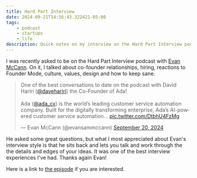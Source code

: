 ```yaml
---
title: Hard Part Interview
date: 2024-09-21T14:56:43.322421-05:00
tags:
    - podcast
    - startups
    - life
description: Quick notes on my interview on the Hard Part Interview podcast.
---
```


I was recently asked to be on the Hard Part Interview podcast with [Evan McCann](https://x.com/evansammccann). On it, I talked about co-founder relationships, hiring, reactions to Founder Mode, culture, values, design and how to keep sane.

<blockquote class="twitter-tweet"><p lang="en" dir="ltr">One of the best conversations to date on the podcast with David Hariri (<a href="https://twitter.com/davehariri?ref_src=twsrc%5Etfw">@davehariri</a>) the Co-Founder of Ada!<br><br>Ada (<a href="https://twitter.com/ada_cx?ref_src=twsrc%5Etfw">@ada_cx</a>) is the world’s leading customer service automation company. Built for the digitally transforming enterprise, Ada’s AI-powered customer service automation… <a href="https://t.co/DtbhU4FzMg">pic.twitter.com/DtbhU4FzMg</a></p>&mdash; Evan McCann (@evansammccann) <a href="https://twitter.com/evansammccann/status/1837187083540254884?ref_src=twsrc%5Etfw">September 20, 2024</a></blockquote> <script async src="https://platform.twitter.com/widgets.js" charset="utf-8"></script>

He asked some great questions, but what I most appreciated about Evan's interview style is that he sits back and lets you talk and work through the the details and edges of your ideas. It was one of the best interview experiences I've had. Thanks again Evan!

Here is a link to [the episode](https://podcasts.apple.com/ca/podcast/the-hard-part-with-evan-mccann/id1634787423?i=1000670194563) if you are interested.
